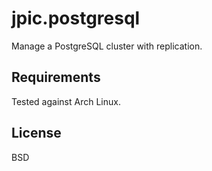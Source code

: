 jpic.postgresql
===============

Manage a PostgreSQL cluster with replication.

Requirements
------------

Tested against Arch Linux.

License
-------

BSD
